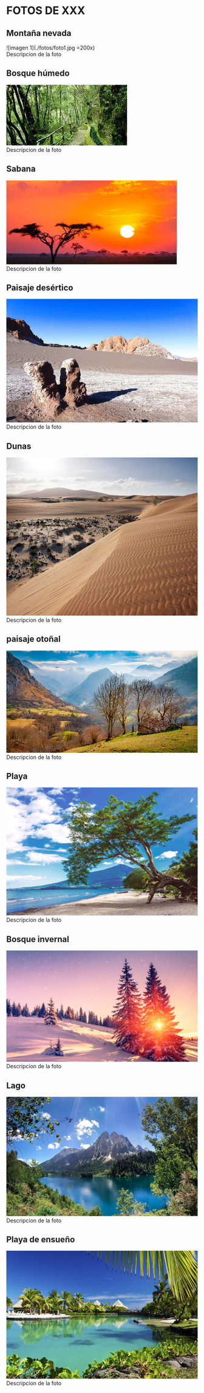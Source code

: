 # FOTOS DE XXX
## Montaña nevada
![imagen 1](./fotos/foto1.jpg =200x)
<br>Descripcion de la foto

## Bosque húmedo
![imagen 2](./fotos/foto2.jpg)
<br>Descripcion de la foto

## Sabana
![imagen 3](./fotos/foto3.jpeg)
<br>Descripcion de la foto

## Paisaje desértico
![imagen 4](./fotos/foto4.jpg)
<br>Descripcion de la foto

## Dunas
![imagen 5](./fotos/foto5.jpg)
<br>Descripcion de la foto

## paisaje otoñal
![imagen 6](./fotos/foto6.jpg)
<br>Descripcion de la foto

## Playa
![imagen 7](./fotos/foto7.jpg)
<br>Descripcion de la foto

## Bosque invernal
![imagen 8](./fotos/foto8.png)
<br>Descripcion de la foto

## Lago
![imagen 9](./fotos/foto9.jpg)
<br>Descripcion de la foto

## Playa de ensueño
![imagen 10](./fotos/foto10.jpg)
<br>Descripcion de la foto
